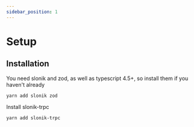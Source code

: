 ```yaml
---
sidebar_position: 1
---
```


# Setup

## Installation

You need slonik and zod, as well as typescript 4.5+, so install them if you haven't already

```
yarn add slonik zod
```

Install slonik-trpc

```bash
yarn add slonik-trpc
```
